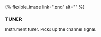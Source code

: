 ---
---

{% flexible_image link=".png" alt="" %}
### TUNER
Instrument tuner. Picks up the channel signal.

